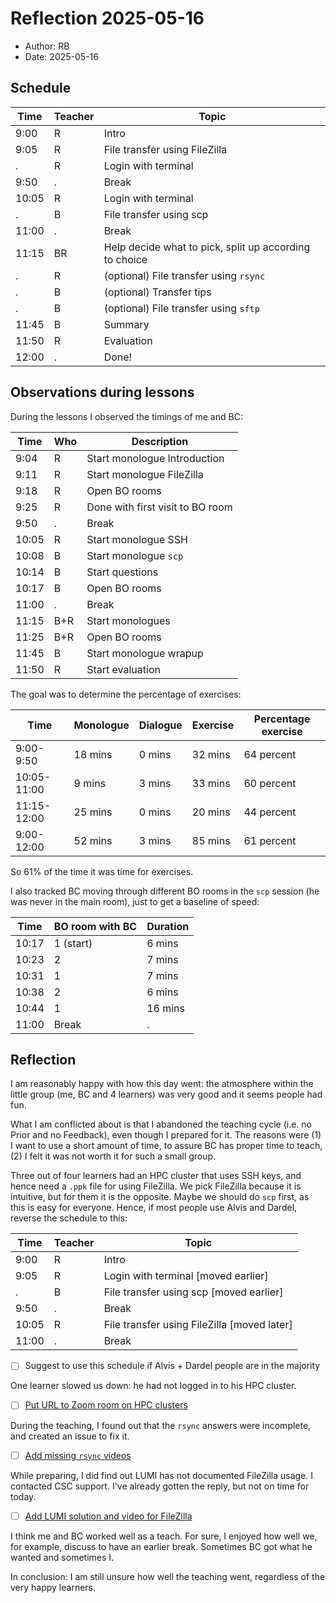 # Reflection 2025-05-16

- Author: RB
- Date: 2025-05-16

## Schedule

Time  |Teacher|Topic
------|-------|-------------------------------------------------
9:00  |R      |Intro
9:05  |R      |File transfer using FileZilla
.     |R      |Login with terminal
9:50  |.      |Break
10:05 |R      |Login with terminal
.     |B      |File transfer using scp
11:00 |.      |Break
11:15 |BR     |Help decide what to pick, split up according to choice
.     |R      |(optional) File transfer using `rsync`
.     |B      |(optional) Transfer tips
.     |B      |(optional) File transfer using `sftp`
11:45 |B      |Summary
11:50 |R      |Evaluation
12:00 |.      |Done!

## Observations during lessons

During the lessons I observed the timings of me and BC:

Time |Who|Description
-----|---|----------------------------
9:04 |R  |Start monologue Introduction
9:11 |R  |Start monologue FileZilla
9:18 |R  |Open BO rooms
9:25 |R  |Done with first visit to BO room
9:50 |.  |Break
10:05|R  |Start monologue SSH
10:08|B  |Start monologue `scp`
10:14|B  |Start questions
10:17|B  |Open BO rooms
11:00|.  |Break
11:15|B+R|Start monologues
11:25|B+R|Open BO rooms
11:45|B  |Start monologue wrapup
11:50|R  |Start evaluation

The goal was to determine the percentage of exercises:

Time       |Monologue|Dialogue|Exercise|Percentage exercise
-----------|---------|--------|--------|-------------------
9:00-9:50  |18 mins  |0 mins  |32 mins |64 percent
10:05-11:00|9 mins   |3 mins  |33 mins |60 percent
11:15-12:00|25 mins  |0 mins  |20 mins |44 percent
9:00-12:00 |52 mins  |3 mins  |85 mins |61 percent

So 61% of the time it was time for exercises.

I also tracked BC moving through different BO rooms in the `scp`
session (he was never in the main room), just to get a baseline
of speed:

Time |BO room with BC|Duration
-----|---------------|--------
10:17|1 (start)      |6 mins
10:23|2              |7 mins
10:31|1              |7 mins
10:38|2              |6 mins
10:44|1              |16 mins
11:00|Break          |.

## Reflection

I am reasonably happy with how this day went:
the atmosphere within the little group (me, BC and 4 learners)
was very good and it seems people had fun. 

What I am conflicted
about is that I abandoned the teaching cycle (i.e. no Prior
and no Feedback), even though I prepared for it.
The reasons were (1) I want to use a short amount of time,
to assure BC has proper time to teach, (2) I felt it was not worth it for
such a small group.

Three out of four learners had an HPC cluster that uses SSH keys, and
hence need a `.ppk` file for using FileZilla. We pick FileZilla because
it is intuitive, but for them it is the opposite. Maybe we should do `scp`
first, as this is easy for everyone. Hence, if most people use
Alvis and Dardel, reverse the schedule to this:

Time  |Teacher|Topic
------|-------|-------------------------------------------------
9:00  |R      |Intro
9:05  |R      |Login with terminal [moved earlier]
.     |B      |File transfer using scp [moved earlier]
9:50  |.      |Break
10:05 |R      |File transfer using FileZilla [moved later]
11:00 |.      |Break

- [ ] Suggest to use this schedule if Alvis + Dardel people are in the
  majority

One learner slowed us down: he had not logged in to his HPC cluster.

- [ ] [Put URL to Zoom room on HPC clusters](https://github.com/UPPMAX/naiss_file_transfer_course/issues/33)

During the teaching, I found out that the `rsync` answers were incomplete,
and created an issue to fix it.

- [ ] [Add missing `rsync` videos](https://github.com/UPPMAX/naiss_file_transfer_course/issues/40)

While preparing, I did find out LUMI has not documented FileZilla usage.
I contacted CSC support. I've already gotten the reply, but not on
time for today.

- [ ] [Add LUMI solution and video for FileZilla](https://github.com/UPPMAX/naiss_file_transfer_course/issues/34)

I think me and BC worked well as a teach. For sure, I enjoyed how well we,
for example, discuss to have an earlier break. Sometimes BC got what he
wanted and sometimes I.

In conclusion: I am still unsure how well the teaching went, regardless
of the very happy learners.

